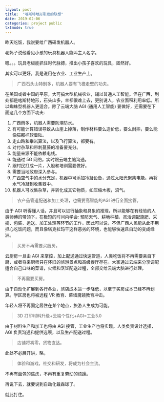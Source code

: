```yaml
---
layout: post
title:  "喀斯特地形引发的联想"
date: 2019-02-06
categories: project public
txtmode: true
---
```


昨天吃饭，我说要给广西研发机器人。

老妈子说他看见小孩的玩具机器人能叫主人名字。

嗯。。。玩具老板能抓住时代脉搏，推出小孩子喜欢的玩具，固然好。

其实可以更好，我是说用在农业、工业生产上。

>广西石头山特别多，机器人要有飞檐走壁的功夫。

在美国或者中国的平原，大可搞大型机械农业，辅以普通人工智能。但在广西，到处都是喀斯特地形，石头山多，羊都很难上去，更别说人，农业面积利用率低。所以蜘蛛型机器人更适合。除了云端大脑 AGI (通用人工智能) 要做好，还需要在下面这几个方面下功夫: 

1. 广西雨多，机器人需要防潮防水。
2. 有可能计算错误导致从山崖上掉落，制作材料要么造价低，要么耐摔，要么能像猫那样软着陆。
3. 走山路和攀岩算法，以及飞行算法，都要有。
4. 对付杂草和带刺蔓藤的准备要充分。
5. 能量来源不能依赖电线。
6. 能通过 5G 网络，实时跟云端主脑沟通。
7. 跟村民打成一片，入股和培训需要做好。
8. 需要当地政府深入参与。
9. 广西空气中的水分充足，机器中可添加冷凝设备，通过太阳光聚集电能，再将水气冷凝到收集器中。
10. 机器人可收集杂草，并转化成其它物质，如压缩木板，沼气。


>农产品管道配送和加工处理，也需要高智能的AGI 进行全面接管。

由于 AGI 听得懂人话，并且可以进行抽象和具象的推理，所以能够在有经验的人类师傅的带领下，在极短的时间内学会: 预防天气、耕地种植、灵活调配施肥、采摘、包装、运送、加工处理等环节的工作。因此可以说，不但广西人民能从此不用担心吃饭问题，而且像塔克拉玛干这样恶劣的环境，也能够快速且自动的变成绿洲。

>买房不再需要买厨房。

云厨房一旦由 AGI 来掌控，加上配送通过快速管道，人类吃饭将不再需要亲自下厨，或者将来厨师只在怀旧的旅游景点和高级餐厅存在。大家通过云端来分享调配适合自己口味的菜谱，火候和烹饪配送过程，全部交给云端大脑进行处理。

>不再需要买房。

由于自动化扩展到各行各业，旅店成本进一步降低，以至于买房成本已经不再划算。学区房也将被远程 VR 教育、幕墙魔镜教育冲击。

年轻人将不再固定居住在某个地点，旅游人生成为可能。

>3D 打印材料升级+云端个性化+AGI=工业5.0

由于材料生产和加工也将由 AGI 接管，工业生产也将实现。人类负责设计选择， AGI 负责沟通和提供选项，以及生产配送过程。


>店铺将凋零，货物直达。

此处不必展开讲，略。

>体验和游戏，社交和研发，将成为社会主流。

不再有面包的焦虑，不再有重复劳动的烦躁。


再说下去，就要说到自动化戴森球了。

就此打住。

